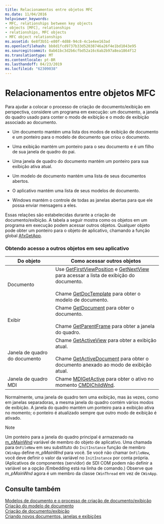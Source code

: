 ```yaml
---
title: Relacionamentos entre objetos MFC
ms.date: 11/04/2016
helpviewer_keywords:
- MFC, relationships between key objects
- objects [MFC], relationships
- relationships, MFC objects
- MFC object relationships
ms.assetid: 6e8f3b51-e80f-4d88-94c8-4c1e4ee163ad
ms.openlocfilehash: bb8d1fcd9737b33d52038746a26f4e1bd1043e95
ms.sourcegitcommit: 0ab61bc3d2b6cfbd52a16c6ab2b97a8ea1864f12
ms.translationtype: MT
ms.contentlocale: pt-BR
ms.lasthandoff: 04/23/2019
ms.locfileid: "62309038"
---
```

# <a name="relationships-among-mfc-objects"></a>Relacionamentos entre objetos MFC

Para ajudar a colocar o processo de criação de documento/exibição em perspectiva, considere um programa em execução: um documento, a janela do quadro usado para conter o modo de exibição e o modo de exibição associado ao documento.

- Um documento mantém uma lista dos modos de exibição de documento e um ponteiro para o modelo de documento que criou o documento.

- Uma exibição mantém um ponteiro para o seu documento e é um filho de sua janela de quadro do pai.

- Uma janela de quadro do documento mantém um ponteiro para sua exibição ativa atual.

- Um modelo de documento mantém uma lista de seus documentos abertos.

- O aplicativo mantém uma lista de seus modelos de documento.

- Windows mantém o controle de todas as janelas abertas para que ele possa enviar mensagens a eles.

Essas relações são estabelecidas durante a criação de documento/exibição. A tabela a seguir mostra como os objetos em um programa em execução podem acessar outros objetos. Qualquer objeto pode obter um ponteiro para o objeto de aplicativo, chamando a função global [AfxGetApp](../mfc/reference/application-information-and-management.md#afxgetapp).

### <a name="gaining-access-to-other-objects-in-your-application"></a>Obtendo acesso a outros objetos em seu aplicativo

|Do objeto|Como acessar outros objetos|
|-----------------|---------------------------------|
|Documento|Use [GetFirstViewPosition](../mfc/reference/cdocument-class.md#getfirstviewposition) e [GetNextView](../mfc/reference/cdocument-class.md#getnextview) para acessar a lista de exibição do documento.<br /><br /> Chame [GetDocTemplate](../mfc/reference/cdocument-class.md#getdoctemplate) para obter o modelo de documento.|
|Exibir|Chame [GetDocument](../mfc/reference/cview-class.md#getdocument) para obter o documento.<br /><br /> Chame [GetParentFrame](../mfc/reference/cwnd-class.md#getparentframe) para obter a janela do quadro.|
|Janela de quadro do documento|Chame [GetActiveView](../mfc/reference/cframewnd-class.md#getactiveview) para obter a exibição atual.<br /><br /> Chame [GetActiveDocument](../mfc/reference/cframewnd-class.md#getactivedocument) para obter o documento anexado ao modo de exibição atual.|
|Janela de quadro MDI|Chame [MDIGetActive](../mfc/reference/cmdiframewnd-class.md#mdigetactive) para obter o ativo no momento [CMDIChildWnd](../mfc/reference/cmdichildwnd-class.md).|

Normalmente, uma janela de quadro tem uma exibição, mas às vezes, como em janelas separadoras, a mesma janela do quadro contém vários modos de exibição. A janela do quadro mantém um ponteiro para a exibição ativa no momento; o ponteiro é atualizado sempre que outro modo de exibição é ativado.

> [!NOTE]
>  Um ponteiro para a janela do quadro principal é armazenado na [m_pMainWnd](../mfc/reference/cwinthread-class.md#m_pmainwnd) variável de membro do objeto de aplicativo. Uma chamada para `OnFileNew` em seu substituto do `InitInstance` função de membro `CWinApp` define *m_pMainWnd* para você. Se você não chamar `OnFileNew`, você deve definir o valor da variável no `InitInstance` por conta própria. (Aplicativos de componentes (servidor) de SDI COM podem não definir a variável se a opção /Embedding está na linha de comando.) Observe que *m_pMainWnd* agora é um membro da classe `CWinThread` em vez de `CWinApp`.

## <a name="see-also"></a>Consulte também

[Modelos de documento e o processo de criação de documento/exibição](../mfc/document-templates-and-the-document-view-creation-process.md)<br/>
[Criação do modelo de documento](../mfc/document-template-creation.md)<br/>
[Criação de documento/exibição](../mfc/document-view-creation.md)<br/>
[Criando novos documentos, janelas e exibições](../mfc/creating-new-documents-windows-and-views.md)
